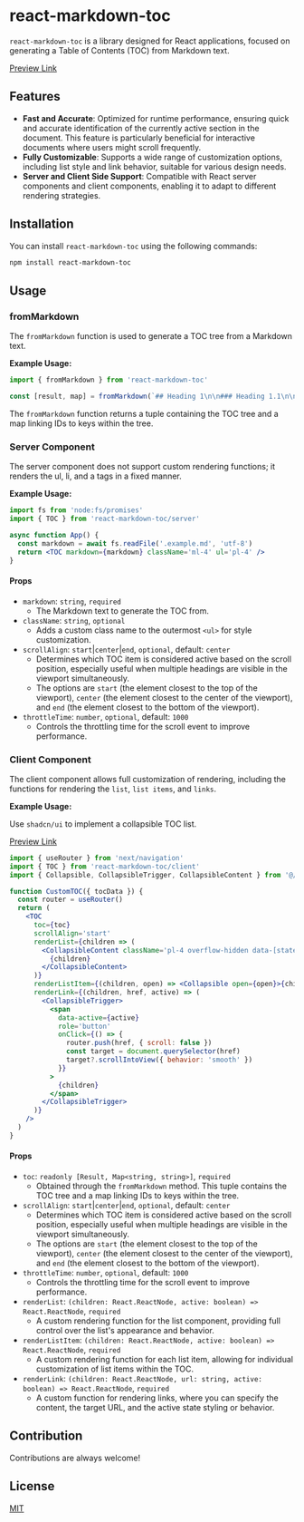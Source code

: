 # react-markdown-toc

`react-markdown-toc` is a library designed for React applications, focused on generating a Table of Contents (TOC) from Markdown text.

[Preview Link](https://zhangyu1818.github.io/react-markdown-toc/)

## Features

- **Fast and Accurate**: Optimized for runtime performance, ensuring quick and accurate identification of the currently active section in the document. This feature is particularly beneficial for interactive documents where users might scroll frequently.
- **Fully Customizable**: Supports a wide range of customization options, including list style and link behavior, suitable for various design needs.
- **Server and Client Side Support**: Compatible with React server components and client components, enabling it to adapt to different rendering strategies.

## Installation

You can install `react-markdown-toc` using the following commands:

```bash
npm install react-markdown-toc
```

## Usage

### fromMarkdown

The `fromMarkdown` function is used to generate a TOC tree from a Markdown text.

**Example Usage:**

```js
import { fromMarkdown } from 'react-markdown-toc'

const [result, map] = fromMarkdown(`## Heading 1\n\n### Heading 1.1\n\n## Heading 2`)
```

The `fromMarkdown` function returns a tuple containing the TOC tree and a map linking IDs to keys within the tree.

### Server Component

The server component does not support custom rendering functions; it renders the ul, li, and a tags in a fixed manner.

**Example Usage:**

```jsx
import fs from 'node:fs/promises'
import { TOC } from 'react-markdown-toc/server'

async function App() {
  const markdown = await fs.readFile('.example.md', 'utf-8')
  return <TOC markdown={markdown} className='ml-4' ul='pl-4' />
}
```

#### Props

- `markdown`: `string`, `required`
  - The Markdown text to generate the TOC from.
- `className`: `string`, `optional`
  - Adds a custom class name to the outermost `<ul>` for style customization.
- `scrollAlign`: `start`|`center`|`end`, `optional`, default: `center`
  - Determines which TOC item is considered active based on the scroll position, especially useful when multiple headings are visible in the viewport simultaneously.
  - The options are `start` (the element closest to the top of the viewport), `center` (the element closest to the center of the viewport), and `end` (the element closest to the bottom of the viewport).
- `throttleTime`: `number`, `optional`, default: `1000`
  - Controls the throttling time for the scroll event to improve performance.

### Client Component

The client component allows full customization of rendering, including the functions for rendering the `list`, `list items`, and `links`.

**Example Usage:**

Use `shadcn/ui` to implement a collapsible TOC list.

[Preview Link](https://zhangyu1818.github.io/react-markdown-toc/)

```jsx
import { useRouter } from 'next/navigation'
import { TOC } from 'react-markdown-toc/client'
import { Collapsible, CollapsibleTrigger, CollapsibleContent } from '@/components/ui/collapsible'

function CustomTOC({ tocData }) {
  const router = useRouter()
  return (
    <TOC
      toc={toc}
      scrollAlign='start'
      renderList={children => (
        <CollapsibleContent className='pl-4 overflow-hidden data-[state=open]:animate-collapsible-down data-[state=closed]:animate-collapsible-up'>
          {children}
        </CollapsibleContent>
      )}
      renderListItem={(children, open) => <Collapsible open={open}>{children}</Collapsible>}
      renderLink={(children, href, active) => (
        <CollapsibleTrigger>
          <span
            data-active={active}
            role='button'
            onClick={() => {
              router.push(href, { scroll: false })
              const target = document.querySelector(href)
              target?.scrollIntoView({ behavior: 'smooth' })
            }}
          >
            {children}
          </span>
        </CollapsibleTrigger>
      )}
    />
  )
}
```

#### Props

- `toc`: `readonly [Result, Map<string, string>]`, `required`
  - Obtained through the `fromMarkdown` method. This tuple contains the TOC tree and a map linking IDs to keys within the tree.
- `scrollAlign`: `start`|`center`|`end`, `optional`, default: `center`
  - Determines which TOC item is considered active based on the scroll position, especially useful when multiple headings are visible in the viewport simultaneously.
  - The options are `start` (the element closest to the top of the viewport), `center` (the element closest to the center of the viewport), and `end` (the element closest to the bottom of the viewport).
- `throttleTime`: `number`, `optional`, default: `1000`
  - Controls the throttling time for the scroll event to improve performance.
- `renderList`: `(children: React.ReactNode, active: boolean) => React.ReactNode`, `required`
  - A custom rendering function for the list component, providing full control over the list's appearance and behavior.
- `renderListItem`: `(children: React.ReactNode, active: boolean) => React.ReactNode`, `required`
  - A custom rendering function for each list item, allowing for individual customization of list items within the TOC.
- `renderLink`: `(children: React.ReactNode, url: string, active: boolean) => React.ReactNode`, `required`
  - A custom function for rendering links, where you can specify the content, the target URL, and the active state styling or behavior.

## Contribution

Contributions are always welcome!

## License

[MIT](LICENSE)
